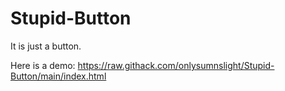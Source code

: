 # Stupid-Button
It is just a button.

Here is a demo: 
https://raw.githack.com/onlysumnslight/Stupid-Button/main/index.html
